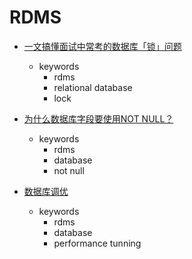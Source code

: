 RDMS
====

- [一文搞懂面试中常考的数据库「锁」问题](https://mp.weixin.qq.com/s/M4TLIxM9uBu7WS5TuW77GQ)
  - keywords
    - rdms
    - relational database
    - lock

- [为什么数据库字段要使用NOT NULL？](https://mp.weixin.qq.com/s/sDvEZjDmF5ZHJSBY4gYCfw)
  - keywords
    - rdms
    - database
    - not null     

- [数据库调优](https://mp.weixin.qq.com/s/-994pHXIIkwF5OVnGwbwRA)       
  - keywords
    - rdms
    - database
    - performance tunning